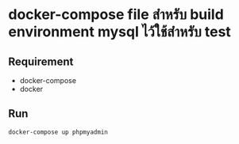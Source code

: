 # docker-compose file สำหรับ build environment mysql ไว้ใช้สำหรับ test

## Requirement

- docker-compose
- docker

## Run

``` docker-compose up phpmyadmin ``` 
